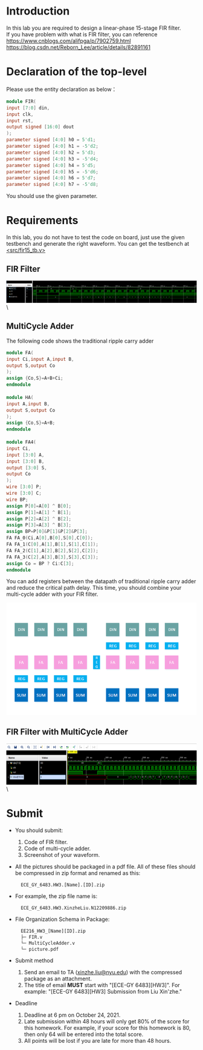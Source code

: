 # Introduction
In this lab you are required to design a linear-phase 15-stage FIR filter.\
If you have problem with what is FIR filter, you can reference\
<https://www.cnblogs.com/alifpga/p/7902759.html>\
<https://blog.csdn.net/Reborn_Lee/article/details/82891161>

# Declaration of the top-level
Please use the entity declaration as below：
```Verilog
module FIR(
input [7:0] din,
input clk,
input rst,
output signed [16:0] dout
);
parameter signed [4:0] h0 = 5'd1;
parameter signed [4:0] h1 = -5'd2;
parameter signed [4:0] h2 = 5'd3;
parameter signed [4:0] h3 = -5'd4;
parameter signed [4:0] h4 = 5'd5;
parameter signed [4:0] h5 = -5'd6;
parameter signed [4:0] h6 = 5'd7;
parameter signed [4:0] h7 = -5'd8;
```
You should use the given parameter.
# Requirements
In this lab, you do not have to test the code on board, just use the given testbench and generate the right waveform. You can get the testbench at [<src/fir15_tb.v>](<src/fir15_tb.v>)
## FIR Filter
![image](pic/HW3/0.png)\
## MultiCycle Adder
The following code shows the traditional ripple carry adder
```Verilog
module FA(
input Ci,input A,input B,
output S,output Co
);
assign {Co,S}=A+B+Ci;
endmodule

module HA(
input A,input B,
output S,output Co
);
assign {Co,S}=A+B;
endmodule

module FA4(
input Ci,
input [3:0] A,
input [3:0] B,
output [3:0] S,
output Co
);
wire [3:0] P;
wire [3:0] C;
wire BP;
assign P[0]=A[0] ^ B[0];
assign P[1]=A[1] ^ B[1];
assign P[2]=A[2] ^ B[2];
assign P[3]=A[3] ^ B[3];
assign BP=P[0]&P[1]&P[2]&P[3];
FA FA_0(Ci,A[0],B[0],S[0],C[0]);
FA FA_1(C[0],A[1],B[1],S[1],C[1]);
FA FA_2(C[1],A[2],B[2],S[2],C[2]);
FA FA_3(C[2],A[3],B[3],S[3],C[3]);
assign Co = BP ? Ci:C[3];
endmodule
```
You can add registers between the datapath of traditional ripple carry adder and reduce the critical path delay. This time, you should combine your multi-cycle adder with your FIR filter. 

![image](pic/HW3/1.png)

## FIR Filter with MultiCycle Adder
![image](pic/HW3/2.png)\

# Submit
+ You should submit:
    1. Code of FIR filter.
    2. Code of multi-cycle adder.
    3. Screenshot of your waveform.
+ All the pictures should be packaged in a pdf file. All of these files should be compressed in zip format and renamed as this: 

        ECE_GY_6483.HW3.[Name].[ID].zip

+ For example, the zip file name is: 

        ECE_GY_6483.HW3.XinzheLiu.N12209886.zip

+ File Organization Schema in Package:

        EE216_HW3_[Name][ID].zip
        ├─ FIR.v
        └─ MultiCycleAdder.v
        └─ picture.pdf

+ Submit method
	1. Send an email to TA (xinzhe.liu@nyu.edu) with the compressed package as an attachment.
	2. The title of email **MUST** start with "[ECE-GY 6483][HW3]". For example: "[ECE-GY 6483][HW3] Submission from Liu Xin'zhe."

+ Deadline
	1. Deadline at 6 pm on October 24, 2021.
	2. Late submission within 48 hours will only get 80% of the score for this homework. For example, if your score for this homework is 80, then only 64 will be entered into the total score.
	3. All points will be lost if you are late for more than 48 hours.
